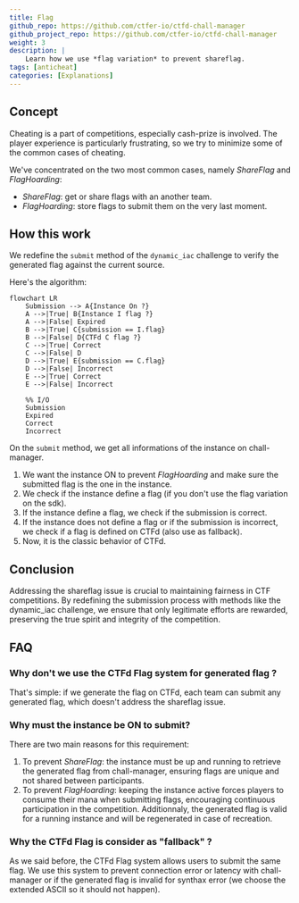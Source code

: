 ```yaml
---
title: Flag
github_repo: https://github.com/ctfer-io/ctfd-chall-manager
github_project_repo: https://github.com/ctfer-io/ctfd-chall-manager
weight: 3
description: |
    Learn how we use *flag variation* to prevent shareflag.
tags: [anticheat]
categories: [Explanations]
---
```


## Concept

Cheating is a part of competitions, especially cash-prize is involved. The player experience is particularly frustrating, so we try to minimize some of the common cases of cheating. 

We've concentrated on the two most common cases, namely *ShareFlag* and *FlagHoarding*:
* *ShareFlag*: get or share flags with an another team.
* *FlagHoarding*: store flags to submit them on the very last moment.

## How this work 

We redefine the `submit` method of the `dynamic_iac` challenge to verify the generated flag against the current source.

Here's the algorithm:

```mermaid
flowchart LR
    Submission --> A{Instance On ?}
    A -->|True| B{Instance I flag ?}
    A -->|False| Expired
    B -->|True| C{submission == I.flag}
    B -->|False| D{CTFd C flag ?}
    C -->|True| Correct
    C -->|False| D
    D -->|True| E{submission == C.flag}
    D -->|False| Incorrect
    E -->|True| Correct
    E -->|False| Incorrect

    %% I/O
    Submission
    Expired
    Correct
    Incorrect

``` 

On the `submit` method, we get all informations of the instance on chall-manager.
1. We want the instance ON to prevent *FlagHoarding* and make sure the submitted flag is the one in the instance.
2. We check if the instance define a flag (if you don't use the flag variation on the sdk).
3. If the instance define a flag, we check if the submission is correct.
4. If the instance does not define a flag or if the submission is incorrect, we check if a flag is defined on CTFd (also use as fallback).
5. Now, it is the classic behavior of CTFd.


## Conclusion
Addressing the shareflag issue is crucial to maintaining fairness in CTF competitions. By redefining the submission process with methods like the dynamic_iac challenge, we ensure that only legitimate efforts are rewarded, preserving the true spirit and integrity of the competition.

## FAQ

### Why don't we use the CTFd Flag system for generated flag ?
That's simple: if we generate the flag on CTFd, each team can submit any generated flag, which doesn't address the shareflag issue.

### Why must the instance be ON to submit?
There are two main reasons for this requirement:

1. To prevent *ShareFlag*: the instance must be up and running to retrieve the generated flag from chall-manager, ensuring flags are unique and not shared between participants.
2. To prevent *FlagHoarding*: keeping the instance active forces players to consume their mana when submitting flags, encouraging continuous participation in the competition. Additionnaly, the generated flag is valid for a running instance and will be regenerated in case of recreation.

### Why the CTFd Flag is consider as "fallback" ?
As we said before, the CTFd Flag system allows users to submit the same flag. We use this system to prevent connection error or latency with chall-manager or if the generated flag is invalid for synthax error (we choose the extended ASCII so it should not happen).



